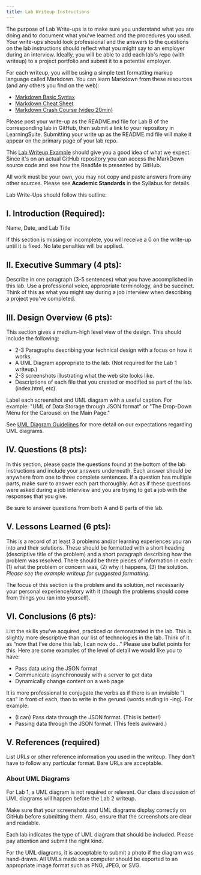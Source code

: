 ```yaml
---
title: Lab Writeup Instructions
---
```

The purpose of Lab Write-ups is to make sure you understand what you are doing and to document what you've learned and the procedures you used. Your write-ups should look professional and the answers to the questions on the lab instructions should reflect what you might say to an employer during an interview. Ideally, you will be able to add each lab's repo (with writeup) to a project portfolio and submit it to a potential employer.

For each writeup, you will be using a simple text formatting markup language called Markdown. You can learn Markdown from these resources (and any others you find on the web):

* [Markdown Basic Syntax](https://www.markdownguide.org/basic-syntax)
* [Markdown Cheat Sheet](https://www.markdownguide.org/cheat-sheet)
* [Markdown Crash Course (video 20min)](https://www.youtube.com/watch?v=HUBNt18RFbo)

Please post your write-up as the README.md file for Lab B of the corresponding lab in GitHub, then submit a link to your repository in LearningSuite. Submitting your write up as the README.md file will make it appear on the primary page of your lab repo.

This [Lab Writeup Example](https://github.com/BYU-ITC-210/LabWriteupExample) should give you a good idea of what we expect. Since it's on an actual GitHub repository you can access the MarkDown source code and see how the ReadMe is presented by GitHub.

All work must be your own, you may not copy and paste answers from any other sources. Please see **Academic Standards** in the Syllabus for details.

Lab Write-Ups should follow this outline:

## I. Introduction (Required):

Name, Date, and Lab Title

If this section is missing or incomplete, you will receive a 0 on the write-up until it is fixed. No late penalties will be applied.

## II. Executive Summary (4 pts):

Describe in one paragraph (3-5 sentences) what you have accomplished in this lab. Use a professional voice, appropriate terminology, and be succinct. Think of this as what you might say during a job interview when describing a project you've completed.

## III. Design Overview (6 pts):

This section gives a medium-high level view of the design. This should include the following:
* 2-3 Paragraphs describing your technical design with a focus on how it works.
* A UML Diagram appropriate to the lab. (Not required for the Lab 1 writeup.)
* 2-3 screenshots illustrating what the web site looks like.
* Descriptions of each file that you created or modified as part of the lab. (index.html, etc).

Label each screenshot and UML diagram with a useful caption. For example: "UML of Data Storage through JSON format" or "The Drop-Down Menu for the Carousel on the Main Page."

See [UML Diagram Guidelines](UmlDiagrams) for more detail on our expectations regarding UML diagrams.

## IV. Questions (8 pts):

In this section, please paste the questions found at the bottom of the lab instructions and include your answers underneath. Each answer should be anywhere from one to three complete sentences. If a question has multiple parts, make sure to answer each part thoroughly. Act as if these questions were asked during a job interview and you are trying to get a job with the responses that you give.

Be sure to answer questions from both A and B parts of the lab.

## V. Lessons Learned (6 pts):

This is a record of at least 3 problems and/or learning experiences you ran into and their solutions. These should be formatted with a short heading (descriptive title of the problem) and a short paragraph describing how the problem was resolved. There should be three pieces of information in each: (1) what the problem or concern was, (2) why it happens, (3) the solution. *Please see the example writeup for suggested formatting.*

The focus of this section is the problem and its solution, not necessarily your personal experience/story with it (though the problems should come from things you ran into yourself).

## VI. Conclusions (6 pts):

List the skills you've acquired, practiced or demonstrated in the lab. This is slightly more descriptive than our list of technologies in the lab. Think of it as “now that I’ve done this lab, I can now do…” Please use bullet points for this. Here are some examples of the level of detail we would like you to have:

* Pass data using the JSON format
* Communicate asynchronously with a server to get data
* Dynamically change content on a web page

It is more professional to conjugate the verbs as if there is an invisible "I can" in front of each, than to write in the gerund (words ending in -ing). For example:

* (I can) Pass data through the JSON format. (This is better!)
* Passing data through the JSON format. (This feels awkward.)

## V. References (required)

List URLs or other reference information you used in the writeup. They don't have to follow any particular format. Bare URLs are acceptable.

### About UML Diagrams

For Lab 1, a UML diagram is not required or relevant. Our class discussion of UML diagrams will happen before the Lab 2 writeup.

Make sure that your screenshots and UML diagrams display correctly on GitHub before submitting them. Also, ensure that the screenshots are clear and readable.

Each lab indicates the type of UML diagram that should be included. Please pay attention and submit the right kind.

For the UML diagrams, it is acceptable to submit a photo if the diagram was hand-drawn. All UMLs made on a computer should be exported to an appropriate image format such as PNG, JPEG, or SVG.